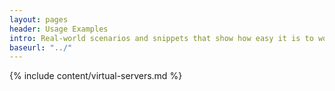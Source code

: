 ```yaml
---
layout: pages
header: Usage Examples
intro: Real-world scenarios and snippets that show how easy it is to work with virtual servers.
baseurl: "../"
---
```


{% include content/virtual-servers.md %}
